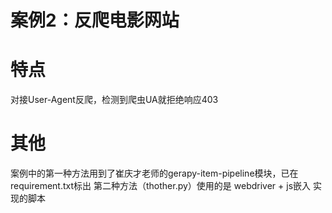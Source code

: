 # 案例2：反爬电影网站

# 特点
对接User-Agent反爬，检测到爬虫UA就拒绝响应403
# 其他
案例中的第一种方法用到了崔庆才老师的gerapy-item-pipeline模块，已在requirement.txt标出
第二种方法（thother.py）使用的是 webdriver + js嵌入 实现的脚本